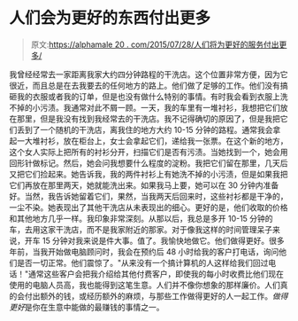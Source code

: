 # 人们会为更好的东西付出更多

> 原文:[https://alphamale 20 . com/2015/07/28/人们将为更好的服务付出更多/](https://alphamale20.com/2015/07/28/people-will-pay-more-for-better/)

我曾经经常去一家距离我家大约四分钟路程的干洗店。这个位置非常方便，因为它很近，而且总是在去我要去的任何地方的路上。他们做了足够的工作。他们没有搞砸我的衣服或者我的订单，但是也没有做什么特别的事情。有时我会看到衣服上洗不掉的小污渍。我通常对此不屑一顾。一天，我的车里有一堆衬衫，我想把它们放在那里，但是我没有找到我经常去的干洗店。我不记得确切的原因了，但是我把它们丢到了一个随机的干洗店，离我住的地方大约 10-15 分钟的路程。通常我会拿起一大堆衬衫，放在柜台上，女士会拿起它们，递给我一张票。在这个新的地方，这个女人实际上把所有的衬衫分开，扫描它们是否有污渍。当她找到一个，她会用回形针做标记。然后，她会问我想要什么程度的淀粉。我把它们留在那里，几天后又把它们捡起来。她告诉我，我的两件衬衫上有她洗不掉的小污渍，但是如果我把它们再放在那里两天，她就能洗出来。如果我马上要，她可以在 30 分钟内准备好。当然，我告诉她留着它们，果然，当我两天后回来时，这些衬衫都是干净的，一尘不染。她表现出了其他干洗店从未表现出的细心。更好的是，他们收取的价格和其他地方几乎一样。我印象非常深刻。从那以后，我总是多开 10-15 分钟的车，去用这家干洗店，而不是我家附近的那家。对于像我这样的时间管理呆子来说，开车 15 分钟对我来说是件大事。值了。我愉快地做它。他们做得更好。很多年前，当我开始做电脑顾问时，我会在预约后 48 小时给我的客户打电话，询问他们是否一切正常。他们震惊了。"从来没有一个搞计算机的人这样给我们回过电话！"通常这些客户会把我介绍给其他付费客户，即使我的每小时收费比他们现在使用的电脑人员高，我也能得到这笔生意。人们并不像你想象的那样廉价。人们真的会付出额外的钱，或经历额外的麻烦，与那些工作做得更好的人一起工作。*做得更好*是你在生意中能做的最赚钱的事情之一。